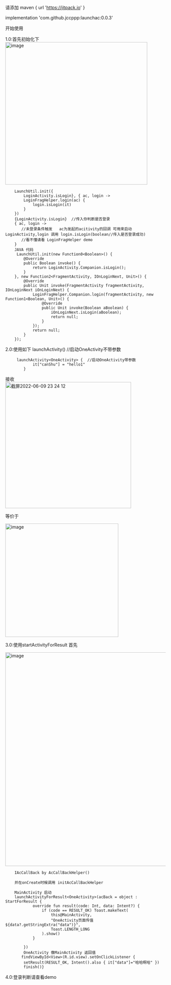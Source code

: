 请添加 maven { url 'https://jitpack.io' }

implementation 'com.github.jccppp:launchac:0.0.3'

开始使用

1.0:首先初始化下
<img width="446" alt="image" src="https://user-images.githubusercontent.com/28549918/172647110-8d5354f6-283e-4f04-bbfa-47c939606826.png">

        LaunchUtil.init({
            LoginActivity.isLogin}, { ac, login ->
            LoginFragHelper.login(ac) {
                login.isLogin(it)
            }
        })
        {LoginActivity.isLogin}  //传入你判断是否登录
        { ac, login ->
           //未登录条件触发   ac为发起的acitivity的回调 可用来启动LoginActivity,login 调用 login.isLogin(boolean//传入是否登录成功)
           //看不懂请看 LoginFragHelper demo
        }
        JAVA 代码
         LaunchUtil.init(new Function0<Boolean>() {
            @Override
            public Boolean invoke() {
                return LoginActivity.Companion.isLogin();
            }
        }, new Function2<FragmentActivity, IOnLoginNext, Unit>() {
            @Override
            public Unit invoke(FragmentActivity fragmentActivity, IOnLoginNext iOnLoginNext) {
                LoginFragHelper.Companion.login(fragmentActivity, new Function1<Boolean, Unit>() {
                    @Override
                    public Unit invoke(Boolean aBoolean) {
                        iOnLoginNext.isLogin(aBoolean);
                        return null;
                    }
                });
                return null;
            }
        });
        
2.0:使用如下
        launchActivity<OneActivity>()  //启动OneActivity不带参数
        
         launchActivity<OneActivity> {  //启动OneActivity带参数
                it["canShu"] = "hello1"
            }
  
接收       
<img width="395" alt="截屏2022-06-09 23 24 12" src="https://user-images.githubusercontent.com/28549918/172887718-7b02bc53-8b8a-47e5-aa47-0e6ed10f1f6c.png">

等价于
       
<img width="355" alt="image" src="https://user-images.githubusercontent.com/28549918/172887883-2d5873ae-2841-4035-aa61-9249d0362024.png">

        
3.0:使用startActivityForResult
首先
       
<img width="669" alt="image" src="https://user-images.githubusercontent.com/28549918/172888018-25d23ae6-9e9e-4bb5-b45e-5be0f6c511a5.png">
       
        IAcCallBack by AcCallBackHelper()
        
        并在onCreate时候调用 initAcCallBackHelper
        
        MainActivity 启动
        launchActivityForResult<OneActivity>(acBack = object : StartForResult {
                override fun result(code: Int, data: Intent?) {
                    if (code == RESULT_OK) Toast.makeText(
                        this@MainActivity,
                        "OneActivity页面传值${data?.getStringExtra("data")}",
                        Toast.LENGTH_LONG
                    ).show()
                }

            })
            OneActivity 像MainActivity 返回值
           findViewById<View>(R.id.view).setOnClickListener {
            setResult(RESULT_OK, Intent().also { it["data"]="哈哈啊哈" })
            finish()}
            
4.0:登录判断请查看demo
            
            
         
        
